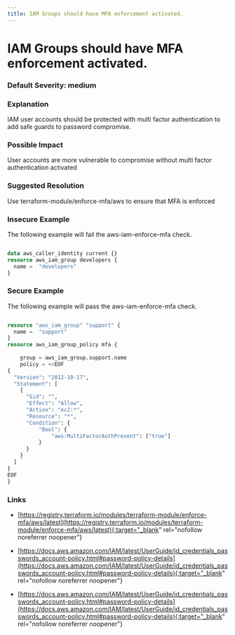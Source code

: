 ```yaml
---
title: IAM Groups should have MFA enforcement activated.
---
```


# IAM Groups should have MFA enforcement activated.

### Default Severity: <span class="severity medium">medium</span>

### Explanation


IAM user accounts should be protected with multi factor authentication to add safe guards to password compromise.
			

### Possible Impact
User accounts are more vulnerable to compromise without multi factor authentication activated

### Suggested Resolution
Use terraform-module/enforce-mfa/aws to ensure that MFA is enforced


### Insecure Example

The following example will fail the aws-iam-enforce-mfa check.
```terraform

data aws_caller_identity current {}
resource aws_iam_group developers {
  name =  "developers"
}

```



### Secure Example

The following example will pass the aws-iam-enforce-mfa check.
```terraform

resource "aws_iam_group" "support" {
  name =  "support"
}
resource aws_iam_group_policy mfa {
   
    group = aws_iam_group.support.name
    policy = <<EOF
{
  "Version": "2012-10-17",
  "Statement": [
    {
      "Sid": "",
      "Effect": "Allow",
      "Action": "ec2:*",
      "Resource": "*",
      "Condition": {
          "Bool": {
              "aws:MultiFactorAuthPresent": ["true"]
          }
      }
    }
  ]
}
EOF
}

```



### Links


- [https://registry.terraform.io/modules/terraform-module/enforce-mfa/aws/latest](https://registry.terraform.io/modules/terraform-module/enforce-mfa/aws/latest){:target="_blank" rel="nofollow noreferrer noopener"}

- [https://docs.aws.amazon.com/IAM/latest/UserGuide/id_credentials_passwords_account-policy.html#password-policy-details](https://docs.aws.amazon.com/IAM/latest/UserGuide/id_credentials_passwords_account-policy.html#password-policy-details){:target="_blank" rel="nofollow noreferrer noopener"}

- [https://docs.aws.amazon.com/IAM/latest/UserGuide/id_credentials_passwords_account-policy.html#password-policy-details](https://docs.aws.amazon.com/IAM/latest/UserGuide/id_credentials_passwords_account-policy.html#password-policy-details){:target="_blank" rel="nofollow noreferrer noopener"}



